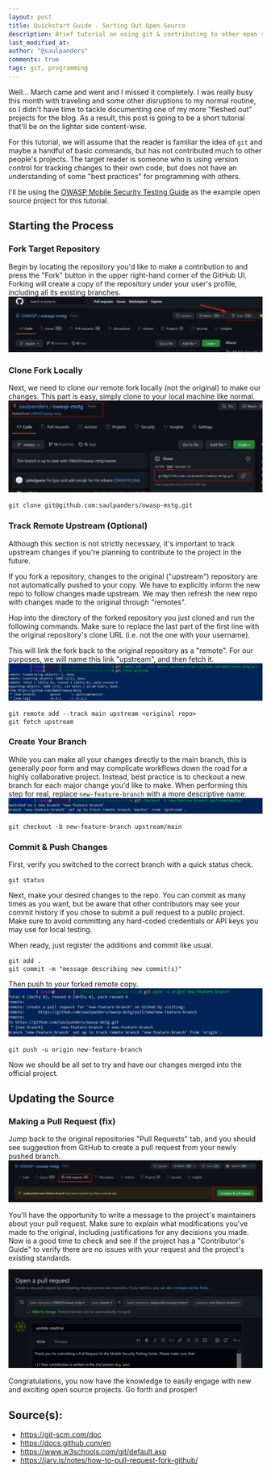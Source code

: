 ```yaml
---
layout: post
title: Quickstart Guide - Sorting Out Open Source
description: Brief tutorial on using git & contributing to other open source projects
last_modified_at: 
author: "@saulpanders"
comments: true
tags: git, programming
---
```


Well... March came and went and I missed it completely. I was really busy this month with traveling and some other disruptions to my normal routine, so I didn't have time to tackle documenting one of my more "fleshed out" projects for the blog. As a result, this post is going to be a short tutorial that'll be on the lighter side content-wise.

For this tutorial, we will assume that the reader is familiar the idea of `git` and maybe a handful of basic commands, but has not contributed much to other people's projects. The target reader is someone who is using version control for tracking changes to their own code, but does not have an understanding of some "best practices" for programming with others.

I'll be using the [OWASP Mobile Security Testing Guide](https://github.com/OWASP/owasp-mstg) as the example open source project for this tutorial.

## Starting the Process 

### Fork Target Repository
Begin by locating the repository you'd like to make a contribution to and press the "Fork" button in the upper right-hand corner of the GitHub UI. Forking will create a copy of the repository under your user's profile, including all its existing branches.
![Fork](/assets/img/2022-03-31-Sorting-Out-Open-Source/fork.png)

### Clone Fork Locally 
Next, we need to clone <i>our</i> remote fork locally (not the original) to make our changes. This part is easy, simply clone to your local machine like normal.
![Copy](/assets/img/2022-03-31-Sorting-Out-Open-Source/remote_copy_clone.png)
```
git clone git@github.com:saulpanders/owasp-mstg.git
```

### Track Remote Upstream (Optional)
Although this section is not strictly necessary, it's important to track upstream changes if you're planning to contribute to the project in the future.

If you fork a repository, changes to the original ("upstream") repository are not automatically pushed to your copy. We have to explicitly inform the new repo to follow changes made upstream. We may then refresh the new repo with changes made to the original through "remotes".

Hop into the directory of the forked repository you just cloned and run the following commands. Make sure to replace the last part of the first line with the original repository's clone URL (i.e. not the one with your username).

This will link the fork back to the original repository as a "remote". For our purposes, we will name this link "upstream", and then fetch it.
![Track](/assets/img/2022-03-31-Sorting-Out-Open-Source/upstream_track.png)
```
git remote add --track main upstream <original repo>
git fetch upstream
```

### Create Your Branch
While you can make all your changes directly to the main branch, this is generally poor form and may complicate workflows down the road for a highly collaborative project. Instead, best practice is to checkout a new branch for each major change you'd like to make. When performing this step for real, replace `new-feature-branch` with a more descriptive name.
![Branch](/assets/img/2022-03-31-Sorting-Out-Open-Source/branch.png)
```
git checkout -b new-feature-branch upstream/main
```

### Commit & Push Changes
First, verify you switched to the correct branch with a quick status check.
```
git status
```

Next, make your desired changes to the repo. You can commit as many times as you want, but be aware that other contributors may see your commit history if you chose to submit a pull request to a public project. Make sure to avoid committing any hard-coded credentials or API keys you may use for local testing. 

When ready, just register the additions and commit like usual.
```
git add . 
git commit -m "message describing new commit(s)"
``` 

Then push to <i>your</i> forked remote copy. 
![Push](/assets/img/2022-03-31-Sorting-Out-Open-Source/push.png)
```
git push -u origin new-feature-branch
```

Now we should be all set to try and have our changes merged into the official project.

## Updating the Source 
### Making a Pull Request (fix)
Jump back to the original repositories "Pull Requests" tab, and you should see suggestion from GitHub to create a pull request from your newly pushed branch.
![pull](/assets/img/2022-03-31-Sorting-Out-Open-Source/pullreq.png)

You'll have the opportunity to write a message to the project's maintainers about your pull request. Make sure to explain what modifications you've made to the original, including justifications for any decisions you made. Now is a good time to check and see if the project has a "Contributor's Guide" to verify there are no issues with your request and the project's existing standards. 

![merge](/assets/img/2022-03-31-Sorting-Out-Open-Source/mergereq.png)

Congratulations, you now have the knowledge to easily engage with new and exciting open source projects. Go forth and prosper!

## Source(s):
- https://git-scm.com/doc
- https://docs.github.com/en
- https://www.w3schools.com/git/default.asp
- https://jarv.is/notes/how-to-pull-request-fork-github/